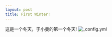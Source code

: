 ```yaml
---
layout: post
title: First Winter!
---
```


这是一个冬天，于小曼的第一个冬天!
![_config.yml]({{site.baseurl}}/images/xm/2014-12-20-xm.JPG)
